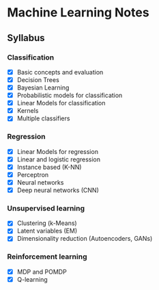 # Machine Learning Notes
 
## Syllabus

### Classification

- [x]  Basic concepts and evaluation
- [x]  Decision Trees
- [x]  Bayesian Learning
- [x]  Probabilistic models for classification
- [x]  Linear Models for classification
- [x]  Kernels
- [x]  Multiple classifiers

### Regression

- [x]  Linear Models for regression
- [x]  Linear and logistic regression
- [x]  Instance based (K-NN)
- [X]  Perceptron
- [X]  Neural networks
- [x]  Deep neural networks (CNN)

### Unsupervised learning

- [x]  Clustering (k-Means)
- [x]  Latent variables (EM)
- [x]  Dimensionality reduction (Autoencoders, GANs)

### Reinforcement learning

- [X]  MDP and POMDP
- [X]  Q-learning
